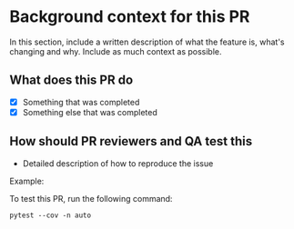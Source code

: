 # Background context for this PR

In this section, include a written description of what the feature is, what's
changing and why. Include as much context as possible.

## What does this PR do

- [x] Something that was completed
- [x] Something else that was completed

## How should PR reviewers and QA test this

- Detailed description of how to reproduce the issue

Example:

To test this PR, run the following command:

```shell
pytest --cov -n auto
```
